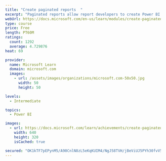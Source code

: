 ```yaml
---
title: "Create paginated reports  "
excerpt: "Paginated reports allow report developers to create Power BI artifacts that have tightly controlled rendering requirements. Paginated reports are ideal for creating sales invoices, receipts, purchase orders, and tabular data. This module will teach you how to create reports, add parameters, and work with tables and charts in paginated reports."
webUrl: https://docs.microsoft.com/en-us/learn/modules/create-paginated-reports-power-bi/
type: course
price: Free
length: PT60M
ratings:
  count: 1292
  average: 4.729876
heat: 69

provider:
  name: Microsoft Learn
  domain: microsoft.com
  images:
    - url: /assets/images/organizations/microsoft.com-50x50.jpg
      width: 50
      height: 50

levels:
  - Intermediate

topics:
  - Power BI

images:
  - url: https://docs.microsoft.com/learn/achievements/create-paginated-reports-power-bi-social.png
    width: 640
    height: 320
    isCached: true

secured: "OK1kTF7pEPynM5/A90CnlN8zL5eKqKUIM4/NgJ58TVH/jBeViUJ5PYh30fvV5ayqe8i0gbjaRM6K+ZUYFdP/U1RWSnAltXCBUKHPfxeTf4mD5jFX2FqBJOmIA99GY7mNXg9Tmqg7EvJCdS9K6AiPmH/TYt4Z2ALwwA7x2Ur0hT+Q8eEtH5FLf48DbIuzxY3tMyQ+Owz6GnUzJ2gP7pOGFHK38z1ZJRubFx48hvx0sbBDZlFiulX0vAb/rbEbTL8Qbp9slQwib2yCNOjkqPMHvxZs2FChGn3h0htmhkdCa2aCZ6PZg/ofCHYj66IyKm+lOC5Eiuc534PI4O8ZErjpsPJwKQA4gDRPUDhuC3kN8eH7t9hf30PrkWx4iZj7yqgT1SZxAX3V/gbQRNiGREXwZ3nNyvclkNzk91AlxFZrXJ0=;4XYeJzBgKOGWfiLPJKu+lw=="
---
```


